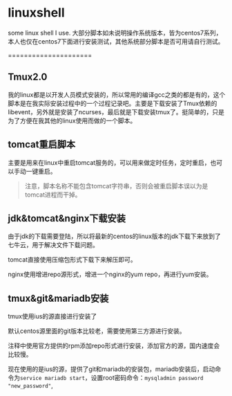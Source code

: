 # linuxshell
some linux shell I use.
大部分脚本如未说明操作系统版本，皆为centos7系列，本人也仅在centos7下面进行安装测试，其他系统部分脚本是否可用请自行测试。

=====================
## Tmux2.0
我的linux都是以开发人员模式安装的，所以常用的编译gcc之类的都是有的，这个脚本是在我实际安装过程中的一个过程记录吧。主要是下载安装了Tmux依赖的libevent，另外就是安装了ncurses，最后就是下载安装tmux了。挺简单的，只是为了方便在我其他的linux使用而做的一个脚本。


## tomcat重启脚本
主要是用来在linux中重启tomcat服务的，可以用来做定时任务，定时重启，也可以手动一键重启。
> 注意，脚本名称不能包含tomcat字符串，否则会被重启脚本误以为是tomcat进程而干掉。


## jdk&tomcat&nginx下载安装
由于jdk的下载需要登陆，所以将最新的centos的linux版本的jdk下载下来放到了七牛云，用于解决文件下载问题。

tomcat直接使用压缩包形式下载下来解压即可。

nginx使用增进repo源形式，增进一个nginx的yum repo，再进行yum安装。

## tmux&git&mariadb安装
tmux使用ius的源直接进行安装了

默认centos源里面的git版本比较老，需要使用第三方源进行安装。

注释中使用官方提供的rpm添加repo形式进行安装，添加官方的源，国内速度会比较慢。

现在使用的是ius的源，提供了git和mariadb的安装包，mariadb安装后，启动命令为`service mariadb start`，设置root密码命令：`mysqladmin password "new_password"`,